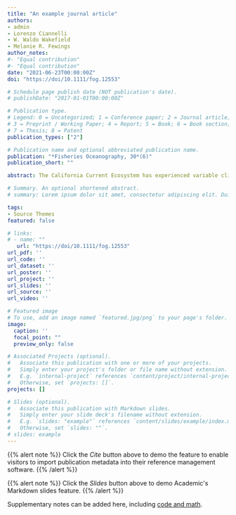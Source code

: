 ```yaml
---
title: "An example journal article"
authors:
- admin
- Lorenzo Ciannelli
- W. Waldo Wakefield
- Melanie R. Fewings
author_notes:
#- "Equal contribution"
#- "Equal contribution"
date: "2021-06-23T00:00:00Z"
doi: "https://doi/10.1111/fog.12553"

# Schedule page publish date (NOT publication's date).
# publishDate: "2017-01-01T00:00:00Z"

# Publication type.
# Legend: 0 = Uncategorized; 1 = Conference paper; 2 = Journal article;
# 3 = Preprint / Working Paper; 4 = Report; 5 = Book; 6 = Book section;
# 7 = Thesis; 8 = Patent
publication_types: ["2"]

# Publication name and optional abbreviated publication name.
publication: "*Fisheries Oceanography, 30*(6)"
publication_short: ""

abstract: The California Current Ecosystem has experienced variable climate regimes, hypoxia, and marine heatwave events that have the potential to impact groundfishes and their associated fisheries. Using bottom trawl survey data collected by NOAA Fisheries, we assessed changes over the last four decades in northern California Current continental shelf (≤200 m) groundfish assemblage composition, species' presence, and relationships to environmental and habitat variables. We focus on the currently understudied continental shelf area, due to its ecological and economic importance, especially after the recent opening of historically important areas to trawling. We found a temporally consistent separation in groundfish assemblages between depth zones based on NMS analysis using species found in over 1% of samples, with shallow, mid-, and deep shelf groupings. Grain size, species richness, and diversity were associated with assemblage composition. Then, focusing on petrale sole, rex sole, lingcod, arrowtooth flounder, sablefish, English sole, Pacific sanddab, and Dover sole, we examined what factors impact groundfish presence and abundance on the shelf. Bottom temperature, sediment characteristics, and depth were correlated with abundance for all species. These results corroborate previous work indicating recent reductions in presence of hypoxia-intolerant species. Shallow-water groundfishes known to tolerate warmer water and low dissolved oxygen concentrations exhibit reductions offshore, possibly a result of low recruitment. There have been significant spatiotemporal changes in the shelf groundfish populations over the past several decades, and while assemblage composition over most of the shelf remains consistent, single species distributional shifts may impact access to target species in newly reopened areas.

# Summary. An optional shortened abstract.
# summary: Lorem ipsum dolor sit amet, consectetur adipiscing elit. Duis posuere tellus ac convallis # placerat. Proin tincidunt magna sed ex sollicitudin condimentum.

tags:
- Source Themes
featured: false

# links:
# - name: ""
   url: "https://doi/10.1111/fog.12553"
url_pdf: ''
url_code: ''
url_dataset: ''
url_poster: ''
url_project: ''
url_slides: ''
url_source: ''
url_video: ''

# Featured image
# To use, add an image named `featured.jpg/png` to your page's folder. 
image:
  caption: ''
  focal_point: ""
  preview_only: false

# Associated Projects (optional).
#   Associate this publication with one or more of your projects.
#   Simply enter your project's folder or file name without extension.
#   E.g. `internal-project` references `content/project/internal-project/index.md`.
#   Otherwise, set `projects: []`.
projects: []

# Slides (optional).
#   Associate this publication with Markdown slides.
#   Simply enter your slide deck's filename without extension.
#   E.g. `slides: "example"` references `content/slides/example/index.md`.
#   Otherwise, set `slides: ""`.
# slides: example
---
```


{{% alert note %}}
Click the *Cite* button above to demo the feature to enable visitors to import publication metadata into their reference management software.
{{% /alert %}}

{{% alert note %}}
Click the *Slides* button above to demo Academic's Markdown slides feature.
{{% /alert %}}

Supplementary notes can be added here, including [code and math](https://sourcethemes.com/academic/docs/writing-markdown-latex/).
